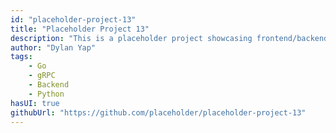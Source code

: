 ```yaml
---
id: "placeholder-project-13"
title: "Placeholder Project 13"
description: "This is a placeholder project showcasing frontend/backend features with a unique tech stack."
author: "Dylan Yap"
tags:
    - Go
    - gRPC
    - Backend
    - Python
hasUI: true
githubUrl: "https://github.com/placeholder/placeholder-project-13"
---
```

